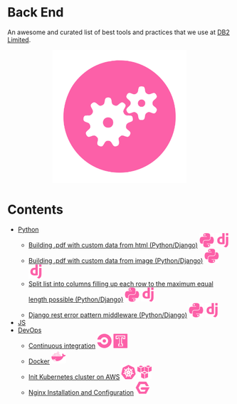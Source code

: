 # Back End

An awesome and curated list of best tools and practices that we use at [DB2 Limited](https://db2.io).

<p align="center">
  <img src="./assets/backend.svg" width="300" style="background-color:white">
</p>

# Contents
- [Python](./backend/python/README.md)
  - [Building .pdf with custom data from html (Python/Django)](backend/python/building_pdf_from_html_python.md) ![Python](./../assets/icons/python.svg) ![Django](./../assets/icons/django.svg)
  - [Building .pdf with custom data from image (Python/Django)](backend/python/building_pdf_from_image_python.md) ![Python](./../assets/icons/python.svg) ![Django](./../assets/icons/django.svg)
  - [Split list into columns filling up each row to the maximum equal length possible (Python/Django)](backend/python/split_list_into_columns.md) ![Python](./../assets/icons/python.svg) ![Django](./../assets/icons/django.svg)
  - [Django rest error pattern middleware (Python/Django)](backend/python/djnago_rest_framework_error_middleware.md) ![Python](./../assets/icons/python.svg) ![Django](./../assets/icons/django.svg)
- [JS](./backend/js/README.MD)
- [DevOps](./backend/devops/README.ms)
  - [Continuous integration](backend/devops/continuous_integration.md) ![CircleCI](./../assets/icons/circle.svg) ![Travis](./../assets/icons/travis.svg)
  - [Docker](./backend/docker.md) ![Docker](./../assets/icons/docker.svg)
  - [Init Kubernetes cluster on AWS](backend/devops/init_kubernetes_cluster_aws.md) ![Kubernetes](./../assets/icons/kubernetes.svg) ![AWS](./../assets/icons/aws.svg)
  - [Nginx Installation and Configuration](backend/devops/nginx.md) ![Nginx](./../assets/icons/nginx.svg)
